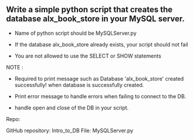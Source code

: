 ## Write a simple python script that creates the database alx_book_store in your MySQL server.

- Name of python script should be MySQLServer.py

- If the database alx_book_store already exists, your script should not fail
- You are not allowed to use the SELECT or SHOW statements


NOTE :

- Required to print message such as Database 'alx_book_store' created successfully! when database is successfully created.

- Print error message to handle errors when failing to connect to the DB.

- handle open and close of the DB in your script.

Repo:

GitHub repository: Intro_to_DB
File: MySQLServer.py